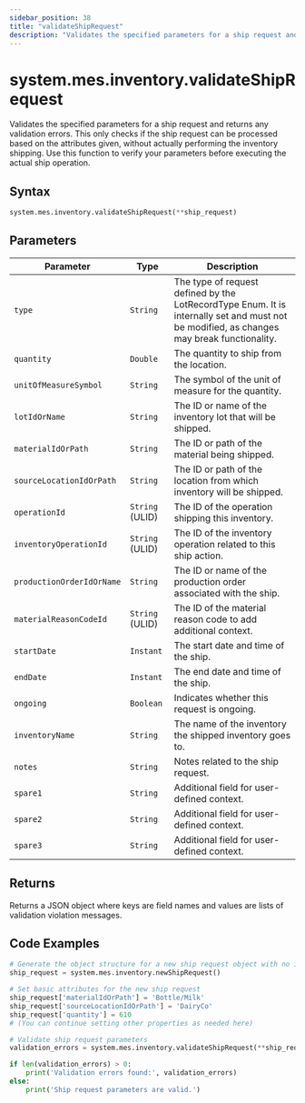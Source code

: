 ```yaml
---
sidebar_position: 38
title: "validateShipRequest"
description: "Validates the specified parameters for a ship request and returns any validation errors."
---
```


# system.mes.inventory.validateShipRequest

Validates the specified parameters for a ship request and returns any validation errors. This only checks if the ship request can be processed based on the attributes given, without actually performing the inventory shipping. Use this function to verify your parameters before executing the actual ship operation.

## Syntax

```python
system.mes.inventory.validateShipRequest(**ship_request)
```

## Parameters

| Parameter                 | Type            | Description                                                                                                                               |
|---------------------------|-----------------|-------------------------------------------------------------------------------------------------------------------------------------------|
| `type`                    | `String`        | The type of request defined by the LotRecordType Enum. It is internally set and must not be modified, as changes may break functionality. |
| `quantity`                | `Double`        | The quantity to ship from the location.                                                                                                   |
| `unitOfMeasureSymbol`     | `String`        | The symbol of the unit of measure for the quantity.                                                                                       |
| `lotIdOrName`             | `String`        | The ID or name of the inventory lot that will be shipped.                                                                                 |
| `materialIdOrPath`        | `String`        | The ID or path of the material being shipped.                                                                                             |
| `sourceLocationIdOrPath`  | `String`        | The ID or path of the location from which inventory will be shipped.                                                                      |
| `operationId`             | `String` (ULID) | The ID of the operation shipping this inventory.                                                                                          |
| `inventoryOperationId`    | `String` (ULID) | The ID of the inventory operation related to this ship action.                                                                            |
| `productionOrderIdOrName` | `String`        | The ID or name of the production order associated with the ship.                                                                          |
| `materialReasonCodeId`    | `String` (ULID) | The ID of the material reason code to add additional context.                                                                             |
| `startDate`               | `Instant`       | The start date and time of the ship.                                                                                                      |
| `endDate`                 | `Instant`       | The end date and time of the ship.                                                                                                        |
| `ongoing`                 | `Boolean`       | Indicates whether this request is ongoing.                                                                                                |
| `inventoryName`           | `String`        | The name of the inventory the shipped inventory goes to.                                                                                  |
| `notes`                   | `String`        | Notes related to the ship request.                                                                                                        |
| `spare1`                  | `String`        | Additional field for user-defined context.                                                                                                |
| `spare2`                  | `String`        | Additional field for user-defined context.                                                                                                |
| `spare3`                  | `String`        | Additional field for user-defined context.                                                                                                |

## Returns

Returns a JSON object where keys are field names and values are lists of validation violation messages.

## Code Examples

```python
# Generate the object structure for a new ship request object with no initial arguments
ship_request = system.mes.inventory.newShipRequest()

# Set basic attributes for the new ship request
ship_request['materialIdOrPath'] = 'Bottle/Milk'
ship_request['sourceLocationIdOrPath'] = 'DairyCo'
ship_request['quantity'] = 610
# (You can continue setting other properties as needed here)

# Validate ship request parameters
validation_errors = system.mes.inventory.validateShipRequest(**ship_request)

if len(validation_errors) > 0:
    print('Validation errors found:', validation_errors)
else:
    print('Ship request parameters are valid.')
```

